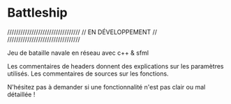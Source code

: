 # Battleship

/////////////////////////////////
//      EN DÉVELOPPEMENT       //
/////////////////////////////////

Jeu de bataille navale en réseau avec c++ & sfml 

Les commentaires de headers donnent des explications sur les paramètres utilisés.
Les commentaires de sources sur les fonctions. 

N'hésitez pas à demander si une fonctionnalité n'est pas clair ou mal détaillée !
